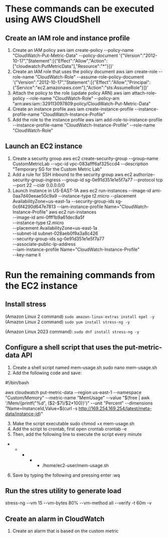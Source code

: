# These commands can be executed using AWS CloudShell

## Create an IAM role and instance profile
1. Create an IAM policy
aws iam create-policy --policy-name "CloudWatch-Put-Metric-Data" --policy-document '{"Version":"2012-10-17","Statement":[{"Effect":"Allow","Action":["cloudwatch:PutMetricData"],"Resource":"*"}]}'
2. Create an IAM role that uses the policy document
aws iam create-role --role-name "CloudWatch-Role" --assume-role-policy-document '{"Version":"2012-10-17","Statement":[{"Effect":"Allow","Principal":{"Service":"ec2.amazonaws.com"},"Action":"sts:AssumeRole"}]}'
3. Attach the policy to the role (update policy ARN)
aws iam attach-role-policy --role-name "CloudWatch-Role" --policy-arn "arn:aws:iam::329113097809:policy/CloudWatch-Put-Metric-Data"
4. Create an instance profile
aws iam create-instance-profile --instance-profile-name "CloudWatch-Instance-Profile"
5. Add the role to the instance profile
aws iam add-role-to-instance-profile --instance-profile-name "CloudWatch-Instance-Profile" --role-name "CloudWatch-Role"

## Launch an EC2 instance
1. Create a security group
aws ec2 create-security-group --group-name CustomMetricLab --vpc-id vpc-083afff6af325ccd4 --description "Temporary SG for the Custom Metric Lab"
2. Add a rule for SSH inbound to the security group
aws ec2 authorize-security-group-ingress --group-id sg-0e91d351e1e5f7a77 --protocol tcp --port 22 --cidr 0.0.0.0/0
3. Launch instance in US-EAST-1A
aws ec2 run-instances --image-id ami-0aa7d40eeae50c9a9 --instance-type t2.micro --placement AvailabilityZone=us-east-1a --security-group-ids sg-0c6f4290d647e7813 --iam-instance-profile Name="CloudWatch-Instance-Profile"
aws ec2 run-instances \
    --image-id ami-0fff1b9a61dec8a5f \
    --instance-type t2.micro \
    --placement AvailabilityZone=us-east-1a \
    --subnet-id subnet-028aeb0f9a3a8c426 \
    --security-group-ids sg-0e91d351e1e5f7a77 \
    --associate-public-ip-address \
    --iam-instance-profile Name="CloudWatch-Instance-Profile" \
    --key-name ll

# Run the remaining commands from the EC2 instance

## Install stress
(Amazon Linux 2 command) `sudo amazon-linux-extras install epel -y`
(Amazon Linux 2 command) `sudo yum install stress-ng -y`

(Amazon Linux 2023 command): `sudo dnf install stress-ng -y`

## Configure a shell script that uses the put-metric-data API
1. Create a shell script named mem-usage.sh
sudo nano mem-usage.sh
2. Add the following code and save:

#!/bin/bash

aws cloudwatch put-metric-data --region us-east-1 --namespace "Custom/Memory" --metric-name "MemUsage" --value "$(free | awk '/Mem/{printf("%d", ($2-$7)/$2*100)}')" --unit "Percent" --dimensions "Name=InstanceId,Value=$(curl -s http://169.254.169.254/latest/meta-data/instance-id)"

3. Make the script executable
sudo chmod +x mem-usage.sh
4. Add the script to crontab, first open crontab
crontab -e
5. Then, add the following line to execute the script every minute
* * * * * /home/ec2-user/mem-usage.sh
6. Save by typing the following and pressing enter
:wq

## Run the stres utility to generate load
stress-ng --vm 15 --vm-bytes 80% --vm-method all --verify -t 60m -v

## Create an alarm in CloudWatch
1. Create an alarm that is based on the custom metric


